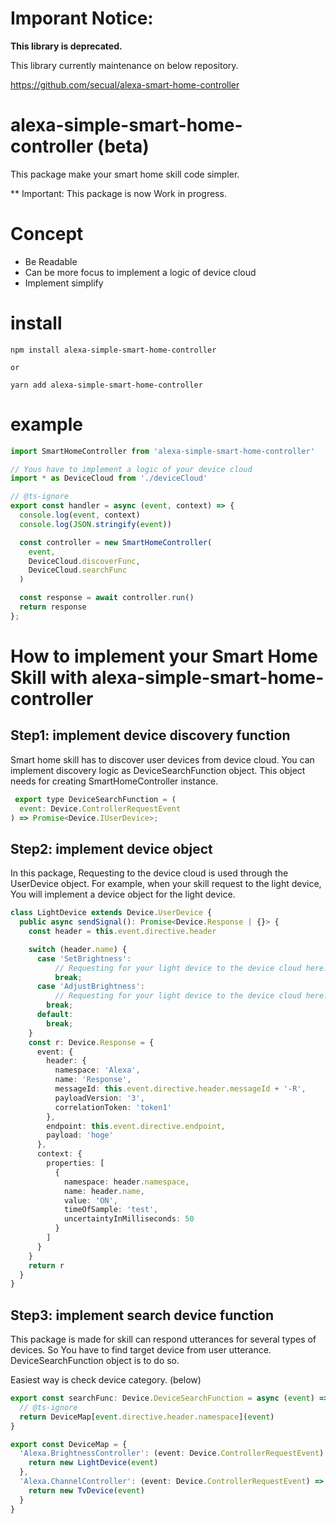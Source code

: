 # Imporant Notice:
**This library is deprecated.**

This library currently maintenance on below repository.  

https://github.com/secual/alexa-smart-home-controller

# alexa-simple-smart-home-controller (beta)
This package make your smart home skill code simpler.

** Important: This package is now Work in progress.

# Concept
- Be Readable
- Can be more focus to implement a logic of device cloud
- Implement simplify

# install

```
npm install alexa-simple-smart-home-controller

or

yarn add alexa-simple-smart-home-controller
```

# example

```javascript
import SmartHomeController from 'alexa-simple-smart-home-controller'

// Yous have to implement a logic of your device cloud
import * as DeviceCloud from './deviceCloud'

// @ts-ignore
export const handler = async (event, context) => {
  console.log(event, context)
  console.log(JSON.stringify(event))

  const controller = new SmartHomeController(
    event,
    DeviceCloud.discoverFunc,
    DeviceCloud.searchFunc
  )

  const response = await controller.run()
  return response
};
```

# How to implement your Smart Home Skill with alexa-simple-smart-home-controller
## Step1: implement device discovery function
Smart home skill has to discover user devices from device cloud.
You can implement discovery logic as DeviceSearchFunction object.
This object needs for creating SmartHomeController instance.

```javascript
 export type DeviceSearchFunction = (
  event: Device.ControllerRequestEvent
) => Promise<Device.IUserDevice>;
```

## Step2: implement device object
In this package, Requesting to the device cloud is used through the UserDevice object.
For example, when your skill request to the light device, You will implement a device object
for the light device.

```typescript
class LightDevice extends Device.UserDevice {
  public async sendSignal(): Promise<Device.Response | {}> {
    const header = this.event.directive.header

    switch (header.name) {
      case 'SetBrightness':
          // Requesting for your light device to the device cloud here.
          break;
      case 'AdjustBrightness':
          // Requesting for your light device to the device cloud here.
        break;
      default:
        break;
    }
    const r: Device.Response = {
      event: {
        header: {
          namespace: 'Alexa',
          name: 'Response',
          messageId: this.event.directive.header.messageId + '-R',
          payloadVersion: '3',
          correlationToken: 'token1'
        },
        endpoint: this.event.directive.endpoint,
        payload: 'hoge' 
      },
      context: {
        properties: [
          {
            namespace: header.namespace,
            name: header.name,
            value: 'ON',
            timeOfSample: 'test',
            uncertaintyInMilliseconds: 50
          }
        ]
      }
    }
    return r
  }
}
```
## Step3: implement search device function
This package is made for skill can respond utterances for several types of devices.
So You have to find target device from user utterance.
DeviceSearchFunction object is to do so.

Easiest way is check device category. (below)

```typescript
export const searchFunc: Device.DeviceSearchFunction = async (event) => {
  // @ts-ignore
  return DeviceMap[event.directive.header.namespace](event)
}

export const DeviceMap = {
  'Alexa.BrightnessController': (event: Device.ControllerRequestEvent) => {
    return new LightDevice(event)
  },
  'Alexa.ChannelController': (event: Device.ControllerRequestEvent) => {
    return new TvDevice(event)
  }
}
```